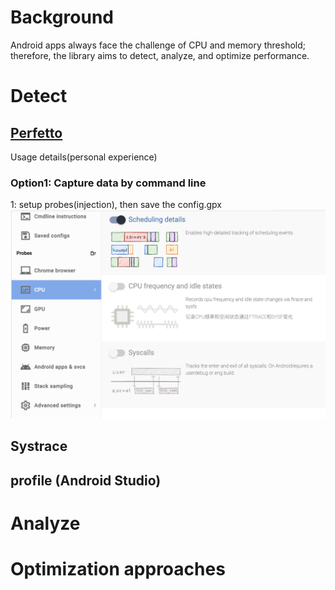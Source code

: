 # Background
Android apps always face the challenge of CPU and memory threshold; therefore, the library aims to detect, analyze, and optimize performance.

# Detect
## [Perfetto](https://ui.perfetto.dev/#!/record/cmdline)
Usage details(personal experience)
### Option1: Capture data by command line 
1: setup probes(injection), then save the config.gpx
![cpu-setup](./images/cpu-setup.png)


## Systrace

## profile (Android Studio) 


# Analyze 



# Optimization approaches

